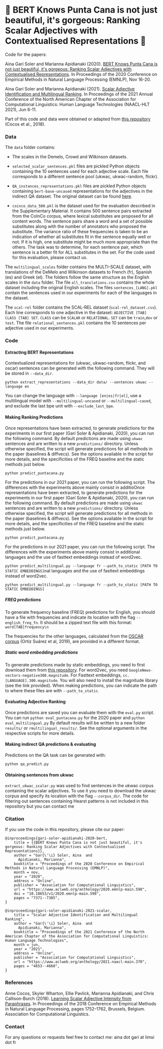 # 🌴 BERT Knows Punta Cana is not just beautiful, it's gorgeous: Ranking Scalar Adjectives with Contextualised Representations 🌴

Code for the papers:

Aina Garí Soler and Marianna Apidianaki (2020). [BERT Knows Punta Cana is not just beautiful, it's gorgeous: Ranking Scalar Adjectives with Contextualised Representations](https://www.aclweb.org/anthology/2020.emnlp-main.598.pdf). In Proceedings of the 2020 Conference on Empirical Methods in Natural Language Processing (EMNLP), Nov 16-20.

Aina Garí Soler and Marianna Apidianaki (2021). [Scalar Adjective Identification and Multilingual Ranking](https://arxiv.org/abs/2105.01180). In Proceedings of the 2021 Annual Conference of the North American Chapter of the Association for Computational Linguistics: Human Language Technologies (NAACL-HLT 2021), Jun 6-11.


Part of this code and data were obtained or adapted from [this repository](https://github.com/acocos/scalar-adj/) (Cocos et al., 2018).


### Data

The `data` folder contains:

+ The scales in the Demelo, Crowd and Wilkinson datasets.

+ `selected_scalar_sentences.pkl` files are pickled Python objects containing the 10 sentences used for each adjective scale. Each file corresponds to a different sentence pool (ukwac, ukwac-random, flickr).


+ `QA_instances_representations.pkl` files are pickled Python objects containing `bert-base-uncased` representations for the adjectives in the indirect QA dataset. The original dataset can be found [here](https://raw.githubusercontent.com/cgpotts/iqap/master/ACL2010/indirect-answers.combined.imdb-predictions.csv).


+ `coinco_data_500.pkl` is the dataset used for the evaluation described in the Supplementary Material. It contains 500 sentence pairs extracted from the CoInCo corpus, where lexical substitutes are proposed for all content words.
The sentence pairs share a word and a set of possible substitutes along with the number of annotators who proposed the substitute. The variance ratio of these frequencies is taken to be an indication of whether all substitutes fit in the sentence equally well or not. If it is high, one substitute might be much more appropriate than the others. The task was to determine, for each sentence pair, which sentence is a better fit for ALL substitutes in the set.
For the code used for this evaluation, please contact us.

The `multilingual_scales` folder contains the MULTI-SCALE dataset, with translations of the DeMelo and Wilkinson datasets to French (fr), Spanish (es) and Greek (el). The folders follow the same structure as the English scales in the `data` folder. The file `all_translations.csv` contains the whole dataset including the original English scales. The files `sentences_[LANG].pkl` contain the sentences used in our experiments for each of the languages in the dataset.

The `scal-rel` folder contains the SCAL-REL dataset (`scal-rel_dataset.csv`). Each line corresponds to one adjective in the dataset: `ADJECTIVE [TAB] CLASS [TAB] SET`. `CLASS` can be `SCALAR` or `RELATIONAL`. `SET` can be `train`,`dev` or `test`. The file `relational_sentences.pkl` contains the 10 sentences per adjective used in our experiments.



### Code

#### Extracting BERT Representations
Contextualized representations for (ukwac, ukwac-random, flickr, and oscar) sentences can be generated with the following command. They will be stored in `--data_dir`. 

`python extract_representations --data_dir data/ --sentences ukwac --language en`

You can change the language with `--language [en|es|fr|el]`, use a multilingual model with `--multilingual-uncased` or `--multilingual-cased`, and exclude the last bpe unit with `--exclude_last_bpe`.

#### Making Ranking Predictions

Once representations have been extracted, to generate predictions for the experiments in our first paper (Garí Soler & Apidianaki, 2020), you can run the following command. By default predictions are made using `ukwac` sentences and are written to a new `predictions/` directory. Unless otherwise specified, the script will generate predictions for all methods in the paper (baselines & diffvecs). See the options available in the script for more details, and the specificities of the FREQ baseline and the static methods just below.

`python predict_puntacana.py`

For the predictions in our 2021 paper, you can run the following script. The differences with the experiments above mainly consist in additioOnce representations have been extracted, to generate predictions for the experiments in our first paper (Garí Soler & Apidianaki, 2020), you can run the following command. By default predictions are made using `ukwac` sentences and are written to a new `predictions/` directory. Unless otherwise specified, the script will generate predictions for all methods in the paper (baselines & diffvecs). See the options available in the script for more details, and the specificities of the FREQ baseline and the static methods just below.

`python predict_puntacana.py`

For the predictions in our 2021 paper, you can run the following script. The differences with the experiments above mainly consist in additional languages and the use of fasttext embeddings instead of word2vec.

`python predict_multilingual.py --language fr --path_to_static [PATH TO STATIC EMBEDDINGS]`nal languages and the use of fasttext embeddings instead of word2vec.

`python predict_multilingual.py --language fr --path_to_static [PATH TO STATIC EMBEDDINGS]`

##### FREQ predictions

To generate frequency baseline (FREQ) predictions for English, you should have a file with frequencies and indicate its location with the flag `--english_freq_fn`. 
It should be a zipped text file with this format:
`word[TAB]frequency\n`

The frequencies for the other languages, calculated from the [OSCAR corpus](https://oscar-corpus.com/) (Ortiz Suárez et al, 2019), are provided in a different format.


##### Static word embedding predictions

To generate predictions made by static embeddings, you need to first download them from [this repository](https://github.com/plasticityai/magnitude). For word2vec, you need `GoogleNews-vectors-negative300.magnitude`. For Fasttext embeddings, `cc.[LANGUAGE].300.magnitude`. You will also need to install the magnitude library (see the link provided). When making predictions, you can indicate the path to where these files are with `--path_to_static`.

#### Evaluating Adjective Ranking

Once predictions are saved you can evaluate them with the `eval.py` script. You can run `python eval_puntacana.py` for the 2020 paper and `python eval_multilingual.py` By default results will be written to a new folder `results/` or `rmultilingual_results/`. See the optional arguments in the respective scripts for more details.


#### Making indirect QA predictions & evaluating

Predictions on the QA task can be generated with:

`python qa_predict.py`


#### Obtaining sentences from ukwac

`extract_ukwac_scalar.py` was used to find sentences in the ukwac corpus containing the scalar adjectives. To use it you need to download the ukwac corpus and specify its location with the flag `--corpus_dir`. The code for filtering out sentences containing Hearst patterns is not included in this repository but you can contact me


### Citation

If you use the code in this repository, please cite our paper:
```
@inproceedings{gari-soler-apidianaki-2020-bert,
    title = {{BERT Knows Punta Cana is not just beautiful, it's gorgeous: Ranking Scalar Adjectives with Contextualised Representations}},
    author = "Gar{\'\i} Soler, Aina  and
      Apidianaki, Marianna",
    booktitle = "Proceedings of the 2020 Conference on Empirical Methods in Natural Language Processing (EMNLP)",
    month = nov,
    year = "2020",
    address = "Online",
    publisher = "Association for Computational Linguistics",
    url = "https://www.aclweb.org/anthology/2020.emnlp-main.598",
    doi = "10.18653/v1/2020.emnlp-main.598",
    pages = "7371--7385",  
}

@inproceedings{gari-soler-apidianaki-2021-scalar,
    title = "Scalar Adjective Identification and Multilingual Ranking",
    author = "Gar{\'\i} Soler, Aina  and
      Apidianaki, Marianna",
    booktitle = "Proceedings of the 2021 Conference of the North American Chapter of the Association for Computational Linguistics: Human Language Technologies",
    month = jun,
    year = "2021",
    address = "Online",
    publisher = "Association for Computational Linguistics",
    url = "https://www.aclweb.org/anthology/2021.naacl-main.370",
    pages = "4653--4660",   
}
```


### References

Anne Cocos, Skyler Wharton, Ellie Pavlick, Marianna Apidianaki, and Chris Callison-Burch (2018). [Learning Scalar Adjective Intensity from Paraphrases](https://www.aclweb.org/anthology/D18-1202/). In Proceedings  of the 2018 Conference on Empirical Methods in Natural Language Processing, pages 1752–1762, Brussels, Belgium. Association for Computational Linguistics.

### Contact

For any questions or requests feel free to contact me: aina dot gari at limsi dot fr
